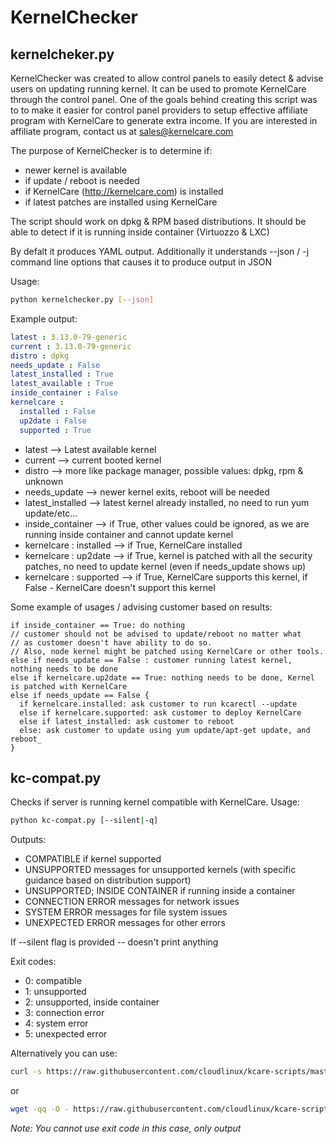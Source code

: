 # KernelChecker

## kernelcheker.py
KernelChecker was created to allow control panels to easily detect & advise
users on updating running kernel. It can be used to promote KernelCare
through the control panel. One of the goals behind creating this script was to to make it easier for control
panel providers to setup effective affiliate program with KernelCare to generate extra income.
If you are interested in affiliate program, contact us at sales@kernelcare.com


The purpose of KernelChecker is to determine if:
  * newer kernel is available
  * if update / reboot is needed
  * if KernelCare (http://kernelcare.com) is installed
  * if latest patches are installed using KernelCare


The script should work on dpkg & RPM based distributions. It should be able to detect if it is running inside container (Virtuozzo & LXC)

By defalt it produces YAML output. Additionally it understands --json / -j command line options that causes it to produce output in JSON

Usage:
```bash
python kernelchecker.py [--json]
```

Example output:
```YAML
latest : 3.13.0-79-generic
current : 3.13.0-79-generic
distro : dpkg
needs_update : False
latest_installed : True
latest_available : True
inside_container : False
kernelcare :
  installed : False
  up2date : False
  supported : True
```

* latest --> Latest available kernel
* current --> current booted kernel
* distro --> more like package manager, possible values: dpkg, rpm & unknown
* needs_update --> newer kernel exits, reboot will be needed
* latest_installed --> latest kernel already installed, no need to run yum update/etc...
* inside_container --> if True, other values could be ignored, as we are running inside container and cannot update kernel
* kernelcare : installed --> if True, KernelCare installed
* kernelcare : up2date --> if True, kernel is patched with all the security patches, no need to update kernel (even if needs_update shows up)
* kernelcare : supported --> if True, KernelCare supports this kernel, if False - KernelCare doesn't support this kernel

Some example of usages / advising customer based on results:

```
if inside_container == True: do nothing
// customer should not be advised to update/reboot no matter what
// as customer doesn't have ability to do so. 
// Also, node kernel might be patched using KernelCare or other tools.
else if needs_update == False : customer running latest kernel, nothing needs to be done
else if kernelcare.up2date == True: nothing needs to be done, Kernel is patched with KernelCare
else if needs_update == False {
  if kernelcare.installed: ask customer to run kcarectl --update
  else if kernelcare.supported: ask customer to deploy KernelCare
  else if latest_installed: ask customer to reboot
  else: ask customer to update using yum update/apt-get update, and reboot_
}
```


## kc-compat.py
Checks if server is running kernel compatible with KernelCare.
Usage:
```bash
python kc-compat.py [--silent|-q]
```

Outputs:
- COMPATIBLE if kernel supported
- UNSUPPORTED messages for unsupported kernels (with specific guidance based on distribution support)
- UNSUPPORTED; INSIDE CONTAINER if running inside a container
- CONNECTION ERROR messages for network issues
- SYSTEM ERROR messages for file system issues
- UNEXPECTED ERROR messages for other errors

If --silent flag is provided -- doesn't print anything

Exit codes:
- 0: compatible
- 1: unsupported
- 2: unsupported, inside container
- 3: connection error
- 4: system error
- 5: unexpected error

Alternatively you can use: 
```bash
curl -s https://raw.githubusercontent.com/cloudlinux/kcare-scripts/master/kc-compat.py|python
```

or
```bash
wget -qq -O - https://raw.githubusercontent.com/cloudlinux/kcare-scripts/master/kc-compat.py|python
```

_Note: You cannot use exit code in this case, only output_

